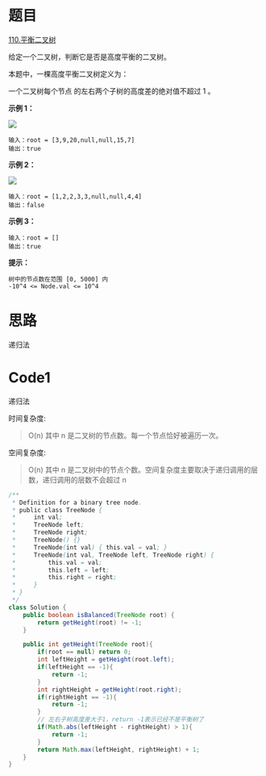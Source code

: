 # 题目
[110.平衡二叉树](https://leetcode.cn/problems/balanced-binary-tree/)

给定一个二叉树，判断它是否是高度平衡的二叉树。

本题中，一棵高度平衡二叉树定义为：

一个二叉树每个节点 的左右两个子树的高度差的绝对值不超过 1 。


**示例 1：**

![](https://assets.leetcode.com/uploads/2020/10/06/balance_1.jpg)
``` 
输入：root = [3,9,20,null,null,15,7]
输出：true
```

**示例 2：**

![](https://assets.leetcode.com/uploads/2020/10/06/balance_2.jpg)

``` 
输入：root = [1,2,2,3,3,null,null,4,4]
输出：false
```
**示例 3：**

``` 
输入：root = []
输出：true
```

**提示：**

``` 
树中的节点数在范围 [0, 5000] 内
-10^4 <= Node.val <= 10^4
```

# 思路
递归法

# Code1
递归法

时间复杂度:
>O(n)  其中 n 是二叉树的节点数。每一个节点恰好被遍历一次。

空间复杂度:
> O(n)  其中 n 是二叉树中的节点个数。空间复杂度主要取决于递归调用的层数，递归调用的层数不会超过 n  

```java
/**
 * Definition for a binary tree node.
 * public class TreeNode {
 *     int val;
 *     TreeNode left;
 *     TreeNode right;
 *     TreeNode() {}
 *     TreeNode(int val) { this.val = val; }
 *     TreeNode(int val, TreeNode left, TreeNode right) {
 *         this.val = val;
 *         this.left = left;
 *         this.right = right;
 *     }
 * }
 */
class Solution {
    public boolean isBalanced(TreeNode root) {
        return getHeight(root) != -1;
    }

    public int getHeight(TreeNode root){
        if(root == null) return 0;
        int leftHeight = getHeight(root.left);
        if(leftHeight == -1){
            return -1;
        }
        int rightHeight = getHeight(root.right);
        if(rightHeight == -1){
            return -1;
        }
        // 左右子树高度差大于1，return -1表示已经不是平衡树了
        if(Math.abs(leftHeight - rightHeight) > 1){
            return -1;
        }
        return Math.max(leftHeight, rightHeight) + 1;
    }
}

```